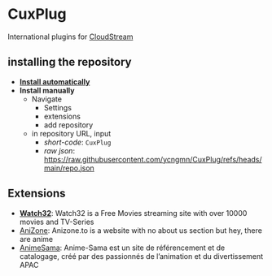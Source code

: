 # CuxPlug
International plugins for [CloudStream](https://cloudstream.on.fleek.co)
## installing the repository
- [**Install automatically**](https://self-similarity.github.io/http-protocol-redirector?r=cloudstreamrepo://raw.githubusercontent.com/ycngmn/CuxPlug/refs/heads/main/repo.json)
- **Install manually**
  - Navigate
    - Settings
    - extensions
    - add repository
  - in repository URL, input
    - *short-code*: `CuxPlug`
    - *raw json*: https://raw.githubusercontent.com/ycngmn/CuxPlug/refs/heads/main/repo.json
## Extensions
- [**Watch32**](https://watch32.sx): Watch32 is a Free Movies streaming site with over 10000 movies and TV-Series
- [AniZone](https://anizone.to): Anizone.to is a website with no about us section but hey, there are anime
- [AnimeSama](https://anime-sama.fr): Anime-Sama est un site de référencement et de catalogage, créé par des passionnés de l’animation et du divertissement APAC
